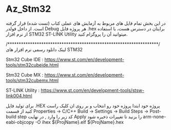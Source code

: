 # Az_Stm32
در این بخش تمام فایل های مربوط به آزمایش های عملی کتاب (تست شده) قرار گرفته است.
از داخل فولدر Debug هر پروژه فایل .hex برایتان در دسترس هست، با استفاده از نرم افزار STM32 ST-LINK Utility میتوانید آن را پروگزام کنید.



/*******************************************************************/
لینک دانلود رسمی نرم افزار های STM32 

Stm32 Cube IDE : https://www.st.com/en/development-tools/stm32cubeide.html

Stm32 Cube MX : https://www.st.com/en/development-tools/stm32cubemx.html

ST-LINK Utility : https://www.st.com/en/development-tools/stsw-link004.html

برای تولید فایل .HEX پروژه خود ابتدا پروژه خود رو انتخاب و بر روی ان کلیک راست کنید از قسمت
 Properties -> C/C++ Build -> Settings -> Build Steps -> Post-build step
  کد زیر را وارد , در نهایت Apply را بزنید تا تغییرات ذخیره شود
  arm-none-eabi-objcopy -O ihex ${ProjName}.elf ${ProjName}.hex

 



